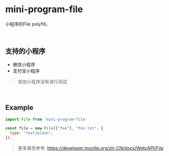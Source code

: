 # mini-program-file

小程序的File polyfill。

<br/>

## 支持的小程序
- 微信小程序
- 支付宝小程序
> 其他小程序没有进行测试

<br/>

## Example
```js
import File from 'mini-program-file'

const file = new File(["foo"], "foo.txt", {
  type: "text/plain",
});
```
> 更多属性参考: https://developer.mozilla.org/zh-CN/docs/Web/API/File
